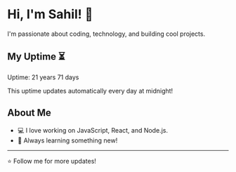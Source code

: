 # Hi, I'm Sahil! 👋

I'm passionate about coding, technology, and building cool projects.

## My Uptime ⏳
Uptime: 21 years 71 days

This uptime updates automatically every day at midnight!

## About Me
- 💻 I love working on JavaScript, React, and Node.js.
- 🎯 Always learning something new!

---

⭐️ Follow me for more updates!
